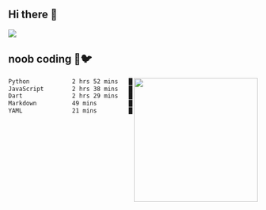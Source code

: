 ## Hi there 👋

<!--
**IZSSERAFIM/IZSSERAFIM** is a ✨ _special_ ✨ repository because its `README.md` (this file) appears on your GitHub profile.

Here are some ideas to get you started:

- 🔭 I’m currently working on ...
- 🌱 I’m currently learning ...
- 👯 I’m looking to collaborate on ...
- 🤔 I’m looking for help with ...
- 💬 Ask me about ...
- 📫 How to reach me: ...
- 😄 Pronouns: ...
- ⚡ Fun fact: ...
-->

![](https://pixel-profile.vercel.app/api/github-stats?username=IZSSERAFIM&screen_effect=true&theme=rainbow)

<!--
[![IZSSERAFIM's GitHub stats](https://github-readme-stats-omega-one-96.vercel.app/api?username=IZSSERAFIM&show_icons=true&theme=radical)](https://github.com/anuraghazra/github-readme-stats)
[![Top Langs](https://github-readme-stats-omega-one-96.vercel.app/api/top-langs/?username=IZSSERAFIM&layout=compact)](https://github.com/anuraghazra/github-readme-stats)
-->
## noob coding 🥬🐦

<img src="https://github-readme-stats-omega-one-96.vercel.app/api/top-langs/?username=IZSSERAFIM&layout=compact&langs_count=6" width="250" align="right"/>

<!--START_SECTION:waka-->

```txt
Python            2 hrs 52 mins   ███████░░░░░░░░░░░░░░░░░░   28.63 %
JavaScript        2 hrs 38 mins   ██████▓░░░░░░░░░░░░░░░░░░   26.24 %
Dart              2 hrs 29 mins   ██████▒░░░░░░░░░░░░░░░░░░   24.70 %
Markdown          49 mins         ██░░░░░░░░░░░░░░░░░░░░░░░   08.24 %
YAML              21 mins         █░░░░░░░░░░░░░░░░░░░░░░░░   03.54 %
```

<!--END_SECTION:waka-->
